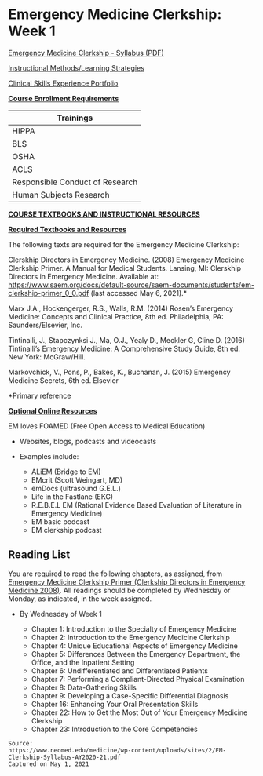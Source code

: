# Emergency Medicine Clerkship: Week 1

[Emergency Medicine Clerkship - Syllabus (PDF)](/usmle/em/EM-Clerkship-Syllabus-AY2020-21.pdf)

[Instructional Methods/Learning Strategies](/usmle/em/learning-strategies.html)

[Clinical Skills Experience Portfolio](/usmle/em/csep.html)

**<u>Course Enrollment Requirements</u>**

| Trainings |
|---|
| HIPPA |
| BLS |
| OSHA |
| ACLS | 
| Responsible Conduct of Research |
| Human Subjects Research |

**<u>COURSE TEXTBOOKS AND INSTRUCTIONAL RESOURCES</u>**

**<u>Required Textbooks and Resources</u>**

The following texts are required for the Emergency Medicine Clerkship:

Clerskhip Directors in Emergency Medicine. (2008) Emergency Medicine Clerkship Primer. A Manual for Medical Students. Lansing, MI: Clerskhip Directors in Emergency Medicine. Available at: https://www.saem.org/docs/default-source/saem-documents/students/em-clerkship-primer_0_0.pdf (last accessed May 6, 2021).*

Marx J.A., Hockengerger, R.S., Walls, R.M. (2014) Rosen’s Emergency Medicine: Concepts and Clinical Practice, 8th ed. Philadelphia, PA: Saunders/Elsevier, Inc.

Tintinalli, J., Stapczynksi J., Ma, O.J., Yealy D., Meckler G, Cline D. (2016) Tintinalli’s Emergency Medicine: A Comprehensive Study Guide, 8th ed. New York: McGraw/Hill.

Markovchick, V., Pons, P., Bakes, K., Buchanan, J. (2015) Emergency Medicine Secrets, 6th ed. Elsevier

\*Primary reference

**<u>Optional Online Resources</u>**

EM loves FOAMED (Free Open Access to Medical Education)

* Websites, blogs, podcasts and videocasts
* Examples include:
  
  * ALiEM (Bridge to EM)
  * EMcrit (Scott Weingart, MD)
  * emDocs (ultrasound G.E.L.)
  * Life in the Fastlane (EKG)
  * R.E.B.E.L EM (Rational Evidence Based Evaluation of Literature in Emergency Medicine)
  * EM basic podcast
  * EM clerkship podcast

## Reading List

You are required to read the following chapters, as assigned, from [Emergency Medicine Clerkship Primer (Clerkship Directors in Emergency Medicine 2008)](https://www.saem.org/docs/default-source/saem-documents/students/em-clerkship-primer_0_0.pdf). All readings should be completed by Wednesday or Monday, as indicated, in the week assigned.

* By Wednesday of Week 1
  
  * Chapter 1: Introduction to the Specialty of Emergency Medicine
  * Chapter 2: Introduction to the Emergency Medicine Clerkship
  * Chapter 4: Unique Educational Aspects of Emergency Medicine
  * Chapter 5: Differences Between the Emergency Department, the Office, and the Inpatient Setting
  * Chapter 6: Undifferentiated and Differentiated Patients
  * Chapter 7: Performing a Compliant-Directed Physical Examination
  * Chapter 8: Data-Gathering Skills
  * Chapter 9: Developing a Case-Specific Differential Diagnosis
  * Chapter 16: Enhancing Your Oral Presentation Skills
  * Chapter 22: How to Get the Most Out of Your Emergency Medicine Clerkship
  * Chapter 23: Introduction to the Core Competencies

```
Source:
https://www.neomed.edu/medicine/wp-content/uploads/sites/2/EM-Clerkship-Syllabus-AY2020-21.pdf
Captured on May 1, 2021
```
